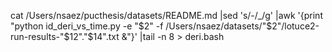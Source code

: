 cat /Users/nsaez/pucthesis/datasets/README.md |sed 's/-/_/g' |awk '{print "python id_deri_vs_time.py -e "$2" -f /Users/nsaez/datasets/"$2"/lotuce2-run-results-"$12"."$14".txt &"}' |tail -n 8 > deri.bash
